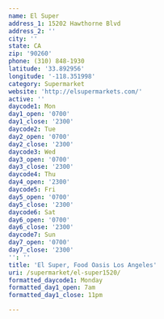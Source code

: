 ```yaml
---
name: El Super
address_1: 15202 Hawthorne Blvd
address_2: ''
city: ''
state: CA
zip: '90260'
phone: (310) 848-1930
latitude: '33.892956'
longitude: '-118.351998'
category: Supermarket
website: 'http://elsupermarkets.com/'
active: ''
daycode1: Mon
day1_open: '0700'
day1_close: '2300'
daycode2: Tue
day2_open: '0700'
day2_close: '2300'
daycode3: Wed
day3_open: '0700'
day3_close: '2300'
daycode4: Thu
day4_open: '2300'
daycode5: Fri
day5_open: '0700'
day5_close: '2300'
daycode6: Sat
day6_open: '0700'
day6_close: '2300'
daycode7: Sun
day7_open: '0700'
day7_close: '2300'
'': ''
title: 'El Super, Food Oasis Los Angeles'
uri: /supermarket/el-super1520/
formatted_daycode1: Monday
formatted_day1_open: 7am
formatted_day1_close: 11pm

---
```

